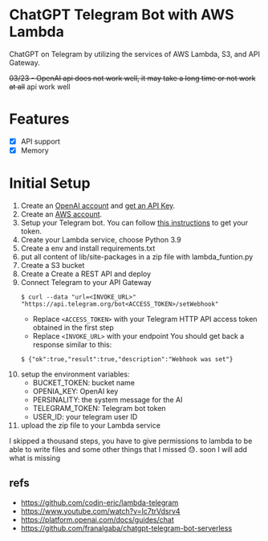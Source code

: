 # ChatGPT Telegram Bot with AWS Lambda

ChatGPT on Telegram by utilizing the services of AWS Lambda, S3, and API Gateway.

~~03/23 - OpenAI api does not work well, it may take a long time or not work at all~~
api work well

# Features

- [X] API support
- [X] Memory

# Initial Setup

1. Create an [OpenAI account](https://openai.com/api/) and [get an API Key](https://platform.openai.com/account/api-keys).
2. Create an [AWS account](https://aws.amazon.com/es/).
3. Setup your Telegram bot. You can follow [this instructions](https://core.telegram.org/bots/tutorial#obtain-your-bot-token) to get your token.
4. Create your Lambda service, choose Python 3.9
5. Create a env and install requirements.txt
5. put all content of lib/site-packages in a zip file with lambda_funtion.py
6. Create a S3 bucket
7. Create a Create a REST API and deploy
8. Connect Telegram to your API Gateway
    ```
    $ curl --data "url=<INVOKE_URL>" "https://api.telegram.org/bot<ACCESS_TOKEN>/setWebhook"
    ```
    - Replace `<ACCESS_TOKEN>` with your Telegram HTTP API access token obtained in the first step
    - Replace `<INVOKE_URL>` with your endpoint
    You should get back a response similar to this:
    ```
    $ {"ok":true,"result":true,"description":"Webhook was set"}
    ```
9. setup the environment variables:
    - BUCKET_TOKEN: bucket name
    - OPENIA_KEY: OpenAI key
    - PERSINALITY: the system message for the AI
    - TELEGRAM_TOKEN: Telegram bot token
    - USER_ID: your telegram user ID
10. upload the zip file to your Lambda service

I skipped a thousand steps, you have to give permissions to lambda to be able to write files and some other things that I missed :sweat:.
soon I will add what is missing

## refs
- https://github.com/codin-eric/lambda-telegram
- https://www.youtube.com/watch?v=Ic7trVdsrv4
- https://platform.openai.com/docs/guides/chat
- https://github.com/franalgaba/chatgpt-telegram-bot-serverless
